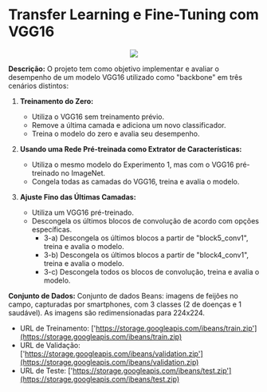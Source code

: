 # Transfer Learning e Fine-Tuning com VGG16

<p align="center">
  <img src="https://github.com/HannaRF/Transfer-Learning/assets/85463854/229a6434-f112-4902-b606-857894c64a1e" />
</p>


**Descrição:**
O projeto tem como objetivo implementar e avaliar o desempenho de um modelo VGG16 utilizado como "backbone" em três cenários distintos:

1. **Treinamento do Zero:**
   - Utiliza o VGG16 sem treinamento prévio.
   - Remove a última camada e adiciona um novo classificador.
   - Treina o modelo do zero e avalia seu desempenho.

2. **Usando uma Rede Pré-treinada como Extrator de Características:**
   - Utiliza o mesmo modelo do Experimento 1, mas com o VGG16 pré-treinado no ImageNet.
   - Congela todas as camadas do VGG16, treina e avalia o modelo.

3. **Ajuste Fino das Últimas Camadas:**
   - Utiliza um VGG16 pré-treinado.
   - Descongela os últimos blocos de convolução de acordo com opções específicas.
     - 3-a) Descongela os últimos blocos a partir de "block5_conv1", treina e avalia o modelo.
     - 3-b) Descongela os últimos blocos a partir de "block4_conv1", treina e avalia o modelo.
     - 3-c) Descongela todos os blocos de convolução, treina e avalia o modelo.

**Conjunto de Dados:**
Conjunto de dados Beans: imagens de feijões no campo, capturadas por smartphones, com 3 classes (2 de doenças e 1 saudável). As imagens são redimensionadas para 224x224.

- URL de Treinamento: ['https://storage.googleapis.com/ibeans/train.zip'](https://storage.googleapis.com/ibeans/train.zip)
- URL de Validação: ['https://storage.googleapis.com/ibeans/validation.zip'](https://storage.googleapis.com/ibeans/validation.zip)
- URL de Teste: ['https://storage.googleapis.com/ibeans/test.zip'](https://storage.googleapis.com/ibeans/test.zip)
